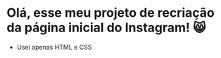 # Olá, esse meu projeto de recriação da página inicial do Instagram! :smile_cat:



* Usei apenas HTML e CSS